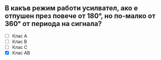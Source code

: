 ## В какъв режим работи усилвател, ако е отпушен през повече от 180°, но по-малко от 360° от периода на сигнала?

<!-- Верният отговор е отбелязан с [X] -->

- [ ] Клас А
- [ ] Клас В
- [ ] Клас С
- [X] Клас АВ
